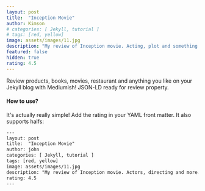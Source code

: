 ```yaml
---
layout: post
title:  "Inception Movie"
author: Kimson
# categories: [ Jekyll, tutorial ]
# tags: [red, yellow]
image: assets/images/11.jpg
description: "My review of Inception movie. Acting, plot and something else in this short description."
featured: false
hidden: true
rating: 4.5
---
```


Review products, books, movies, restaurant and anything you like on your Jekyll blog with Mediumish! JSON-LD ready for review property.

#### How to use?

It's actually really simple! Add the rating in your YAML front matter. It also supports halfs:

```html
---
layout: post
title:  "Inception Movie"
author: john
categories: [ Jekyll, tutorial ]
tags: [red, yellow]
image: assets/images/11.jpg
description: "My review of Inception movie. Actors, directing and more."
rating: 4.5
---
```
